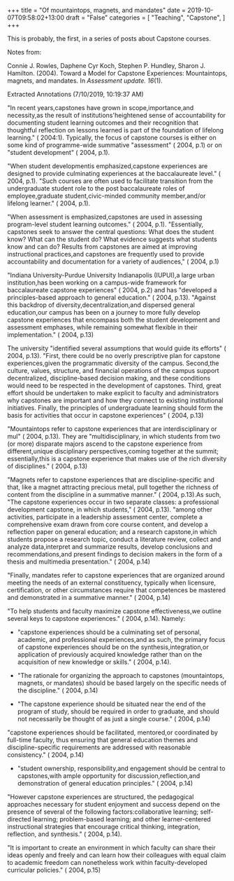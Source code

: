 +++
title = "Of mountaintops, magnets, and mandates"
date = 2019-10-07T09:58:02+13:00
draft = "False"
categories = [ 
	"Teaching", 
    "Capstone",
	]
+++

This is probably, the first, in a series of posts about Capstone courses. 

Notes from: 

Connie J. Rowles, Daphene Cyr Koch, Stephen P. Hundley, Sharon J. Hamilton. (2004). Toward a Model for Capstone Experiences: Mountaintops, magnets, and mandates. In _Assessment update. 16_(1).


Extracted Annotations (7/10/2019, 10:19:37 AM)

"In recent years,capstones have grown in scope,importance,and
necessity,as the result of institutions'heightened sense of
accountability for documenting student learning outcomes and their
recognition that thoughtful reflection on lessons learned is part of
the foundation of lifelong learning." ( 2004:1). Typically, the focus
of capstone courses is either on some kind of programme-wide summative
"assessment" ( 2004, p.1) or on "student development" ( 2004, p.1).

"When student developmentis emphasized,capstone experiences are
designed to provide culminating experiences at the baccalaureate
level." ( 2004, p.1). "Such courses are often used to facilitate
transition from the undergraduate student role to the post
baccalaureate roles of employee,graduate student,civic-minded
community member,and/or lifelong learner." ( 2004, p.1).

"When assessment is emphasized,capstones are used in assessing
program-level student learning outcomes." ( 2004, p.1). "Essentially,
capstones seek to answer the central questions: What does the student
know? What can the student do? What evidence suggests what students
know and can do? Results from capstones are aimed at improving
instructional practices,and capstones are frequently used to provide
accountability and documentation for a variety of audiences," ( 2004,
p.1)

"Indiana University-Purdue University Indianapolis (IUPUI),a large
urban institution,has been working on a campus-wide framework for
baccalaureate capstone experiences" ( 2004, p.2) and has "developed a
principles-based approach to general education." ( 2004, p.13).
"Against this backdrop of diversity,decentralization,and dispersed
general education,our campus has been on a journey to more fully
develop capstone experiences that encompass both the student
development and assessment emphases, while remaining somewhat flexible
in their implementation." ( 2004, p.13)

The university "identified several assumptions that would guide its
efforts" ( 2004, p.13). "First, there could be no overly prescriptive
plan for capstone experiences,given the programmatic diversity of the
campus. Second,the culture, values, structure, and financial
operations of the campus support decentralized, discipline-based
decision making, and these conditions would need to be respected in
the development of capstones. Third, great effort should be undertaken
to make explicit to faculty and administrators why capstones are
important and how they connect to existing institutional initiatives.
Finally, the principles of undergraduate learning should form the
basis for activities that occur in capstone experiences" ( 2004, p.13)

"Mountaintops refer to capstone experiences that are interdisciplinary
or mul" ( 2004, p.13). They are "multidisciplinary, in which students
from two (or more) disparate majors ascend to the capstone experience
from different,unique disciplinary perspectives,coming together at the
summit; essentially,this is a capstone experience that makes use of
the rich diversity of disciplines." ( 2004, p.13)

"Magnets refer to capstone experiences that are discipline-specific
and that, like a magnet attracting precious metal, pull together the
richness of content from the discipline in a summative manner." (
2004, p.13).As such, "The capstone experiences occur in two separate
classes: a professional development capstone, in which students," (
2004, p.13). "among other activities, participate in a leadership
assessment center, complete a comprehensive exam drawn from core
course content, and develop a reflection paper on general education;
and a research capstone,in which students propose a research topic,
conduct a literature review, collect and analyze data,interpret and
summarize results, develop conclusions and recommendations,and present
findings to decision makers in the form of a thesis and multimedia
presentation." ( 2004, p.14)

"Finally, mandates refer to capstone experiences that are organized
around meeting the needs of an external constituency, typically when
licensure, certification, or other circumstances require that
competences be mastered and demonstrated in a summative manner." (
2004, p.14)

"To help students and faculty maximize capstone effectiveness,we
outline several keys to capstone experiences." ( 2004, p.14). Namely:

* "capstone experiences should be a culminating set of personal,
  academic, and professional experiences,and as such, the primary
  focus of capstone experiences should be on the
  synthesis,integration,or application of previously acquired
  knowledge rather than on the acquisition of new knowledge or
  skills." ( 2004, p.14).

* "The rationale for organizing the approach to capstones
  (mountaintops, magnets, or mandates) should be based largely on the
  specific needs of the discipline." ( 2004, p.14)

* "The capstone experience should be situated near the end of the
  program of study, should be required in order to graduate, and
  should not necessarily be thought of as just a single course." (
  2004, p.14)

"capstone experiences should be facilitated, mentored,or coordinated
by full-time faculty, thus ensuring that general education themes and
discipline-specific requirements are addressed with reasonable
consistency." ( 2004, p.14)

* "student ownership, responsibility,and engagement should be central
  to capstones,with ample opportunity for discussion,reflection,and
  demonstration of general education principles." ( 2004, p.14)

"However capstone experiences are structured, the pedagogical
approaches necessary for student enjoyment and success depend on the
presence of several of the following factors:collaborative learning;
self-directed learning; problem-based learning; and other
learner-centered instructional strategies that encourage critical
thinking, integration, reflection, and synthesis." ( 2004, p.14).

"It is important to create an environment in which faculty can share
their ideas openly and freely and can learn how their colleagues with
equal claim to academic freedom can nonetheless work within
faculty-developed curricular policies." ( 2004, p.15)
